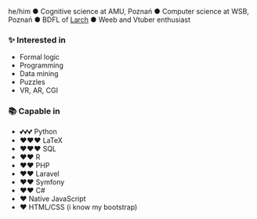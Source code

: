 he/him ● Cognitive science at AMU, Poznań ● Computer science at WSB, Poznań ● BDFL of [Larch](https://github.com/Larch-Team/Larch) ● Weeb and Vtuber enthusiast

### ✨ Interested in

  - Formal logic
  - Programming
  - Data mining
  - Puzzles
  - VR, AR, CGI

### 📚 Capable in

  - 💕💕💕 Python
  - ❤❤❤ LaTeX
  - ❤❤❤ SQL 
  - ❤❤ R
  - ❤❤ PHP
  - ❤❤ Laravel
  - ❤❤ Symfony
  - ❤❤ C# 
  - ❤ Native JavaScript
  - ❤ HTML/CSS (i know my bootstrap)

<!--
**PogromcaPapai/PogromcaPapai** is a ✨ _special_ ✨ repository because its `README.md` (this file) appears on your GitHub profile.
-->
